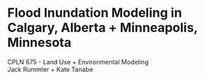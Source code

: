 # Flood Inundation Modeling in Calgary, Alberta + Minneapolis, Minnesota

CPLN 675 - Land Use + Environmental Modeling  
Jack Rummler + Kate Tanabe
